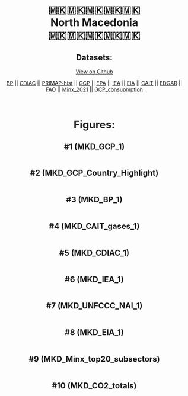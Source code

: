 
<center>
<h1 align="center">
🇲🇰🇲🇰🇲🇰🇲🇰🇲🇰
<br>
North Macedonia
<br>
🇲🇰🇲🇰🇲🇰🇲🇰🇲🇰
</h1>
<h2>Datasets:</h2>
<p><a href="https://github.com/dquintani/GreenhouseData/tree/master/country_data/MKD_North Macedonia/data">View on Github</a>
<br></p><p><a href="data/MKD_BP.csv">BP</a> || <a href="data/MKD_CDIAC.csv">CDIAC</a> || <a href="data/MKD_PRIMAP-hist.csv">PRIMAP-hist</a> || <a href="data/MKD_GCP.csv">GCP</a> || <a href="data/MKD_EPA.csv">EPA</a> || <a href="data/MKD_IEA.csv">IEA</a> || <a href="data/MKD_EIA.csv">EIA</a> || <a href="data/MKD_CAIT.csv">CAIT</a> || <a href="data/MKD_EDGAR.csv">EDGAR</a> || <a href="data/MKD_FAO.csv">FAO</a> || <a href="data/MKD_Minx_2021.csv">Minx_2021</a> || <a href="data/MKD_GCP_consupmption.csv">GCP_consupmption</a></p><p><br></p>
<h1>Figures:</h1><h2>#1 (MKD_GCP_1)</h2>
<p><img alt="" src="figures/MKD_GCP_1.png" /></p><h2>#2 (MKD_GCP_Country_Highlight)</h2>
<p><img alt="" src="figures/MKD_GCP_Country_Highlight.png" /></p><h2>#3 (MKD_BP_1)</h2>
<p><img alt="" src="figures/MKD_BP_1.png" /></p><h2>#4 (MKD_CAIT_gases_1)</h2>
<p><img alt="" src="figures/MKD_CAIT_gases_1.png" /></p><h2>#5 (MKD_CDIAC_1)</h2>
<p><img alt="" src="figures/MKD_CDIAC_1.png" /></p><h2>#6 (MKD_IEA_1)</h2>
<p><img alt="" src="figures/MKD_IEA_1.png" /></p><h2>#7 (MKD_UNFCCC_NAI_1)</h2>
<p><img alt="" src="figures/MKD_UNFCCC_NAI_1.png" /></p><h2>#8 (MKD_EIA_1)</h2>
<p><img alt="" src="figures/MKD_EIA_1.png" /></p><h2>#9 (MKD_Minx_top20_subsectors)</h2>
<p><img alt="" src="figures/MKD_Minx_top20_subsectors.png" /></p><h2>#10 (MKD_CO2_totals)</h2>
<p><img alt="" src="figures/MKD_CO2_totals.png" /></p>